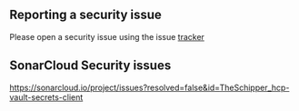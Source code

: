 ## Reporting a security issue
Please open a security issue using the issue [tracker](https://github.com/TheSchipper/hcp-vault-secrets-client/issues/new?assignees=&labels=security&template=security_issue.md&title=Security+issue)

## SonarCloud Security issues
https://sonarcloud.io/project/issues?resolved=false&id=TheSchipper_hcp-vault-secrets-client

